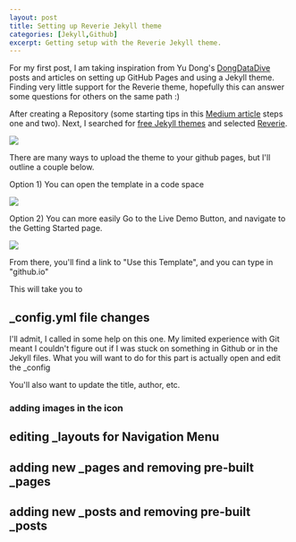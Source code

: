 ```yaml
---
layout: post
title: Setting up Reverie Jekyll theme
categories: [Jekyll,Github]
excerpt: Getting setup with the Reverie Jekyll theme.
---
```


For my first post, I am taking inspiration from Yu Dong's [DongDataDive](https://yudong-94.github.io/personal-website/) posts and articles on setting up GitHub Pages and using a Jekyll theme.
Finding very little support for the Reverie theme, hopefully this can answer some questions for others on the same path :)

After creating a Repository (some starting tips in this [Medium article](https://medium.com/@kapil0123/building-your-stunning-github-portfolio-a-step-by-step-guide-a5e8650c5009) steps one and two). Next, I searched for [free Jekyll themes](https://jekyllthemes.io/free) and selected [Reverie](https://jekyllthemes.io/theme/reverie).

![]({{site.baseurl}}/images/GetReverieonGitHub.png)

There are many ways to upload the theme to your github pages, but I'll outline a couple below. 

Option 1) 
You can open the template in a code space

![]({{site.baseurl}}/images/Createrepositorytemplate.png)

Option 2) 
You can more easily Go to the Live Demo Button, and navigate to the Getting Started page. 

![]({{site.baseurl}}/images/Gettingstarted.png)

From there, you'll find a link to "Use this Template", and you can type in "github.io"

This will take you to 

## _config.yml file changes

I'll admit, I called in some help on this one. My limited experience with Git meant I couldn't figure out if I was stuck on something in Github or in the Jekyll files. 
What you will want to do for this part is actually open and edit the _config


You'll also want to update the title, author, etc.

### adding images in the icon

## editing _layouts for Navigation Menu

## adding new _pages and removing pre-built _pages

## adding new _posts and removing pre-built _posts
